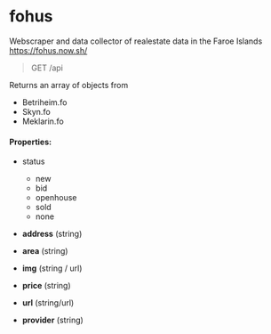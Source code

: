 # fohus

Webscraper and data collector of realestate data in the Faroe Islands
https://fohus.now.sh/

> GET /api

Returns an array of objects from

* Betriheim.fo
* Skyn.fo
* Meklarin.fo

#### Properties:

* status

  * new
  * bid
  * openhouse
  * sold
  * none

* **address** (string)
* **area** (string)
* **img** (string / url)
* **price** (string)
* **url** (string/url)
* **provider** (string)
